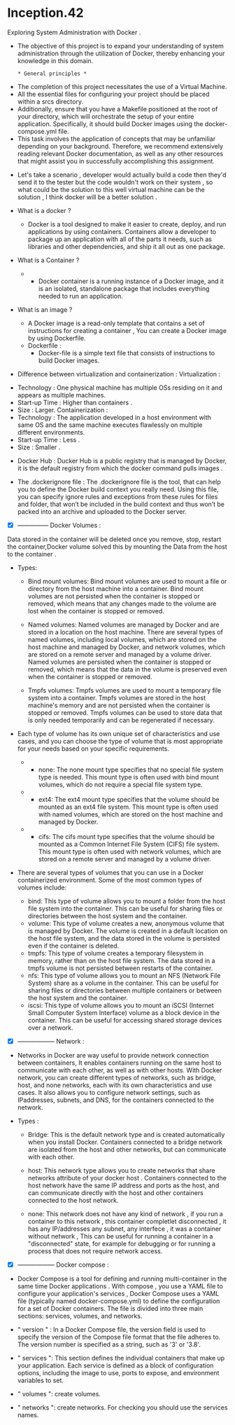 # Inception.42
Exploring System Administration with Docker .

* The objective of this project is to expand your understanding of system administration through the utilization of Docker, thereby enhancing your knowledge in this domain.

      * General principles *

- The completion of this project necessitates the use of a Virtual Machine.
- All the essential files for configuring your project should be placed within a srcs directory.
- Additionally, ensure that you have a Makefile positioned at the root of your directory, which will orchestrate the setup of your entire application. Specifically, it should build Docker images using the docker-compose.yml file.
- This task involves the application of concepts that may be unfamiliar depending on your background. Therefore, we recommend extensively reading relevant Docker documentation, as well as any other resources that might assist you in successfully accomplishing this assignment.


* Let's take a scenario , developer would actually build a code then they'd send it to the tester but the code wouldn't work on their system , so what could be the solution to this well virtual machine can be the solution , I think docker will be a better solution .


* What is a docker ?
    *  Docker is a tool designed to make it easier to create, deploy, and run applications by using containers. Containers allow a developer to package up an application with all of the parts it needs, such as libraries and other dependencies, and ship it all out as one package.


* What is a Container ?
    * - Docker container is a running instance of a Docker image, and it is an isolated, standalone package that includes everything needed to run an application.



* What is an image ?
    * A Docker image is a read-only template that contains a set of instructions for creating a container , You can create a Docker image by using Dockerfile.
    * Dockerfile :
        * Docker-file is a simple text file that consists of instructions to build Docker images.
    
    
 *  Difference between virtualization and containerization :
Virtualization :  
- Technology : One physical machine has multiple OSs residing on it and appears as multiple machines.
- Start-up Time : Higher than containers .
- Size : Larger.
Containerization :
- Technology : The application developed in a host environment with same OS and the same machine executes flawlessly on multiple different environments.
-  Start-up Time : Less .
- Size : Smaller .

* Docker Hub : Ducker Hub is a public registry that is managed by Docker, it is the default registry from which the docker command pulls images .


* The .dockerignore file : The .dockerignore file is the tool, that can help you to define the Docker build context you really need. Using this file, you can specify ignore rules and exceptions from these rules for files and folder, that won’t be included in the build context and thus won’t be packed into an archive and uploaded to the Docker server.


- [x] ————— Docker Volumes :

Data stored in the container will be deleted once you remove, stop, restart the container,Docker volume solved this by mounting the Data from the host to the container .

* Types:

    * Bind mount volumes: Bind mount volumes are used to mount a file or directory from the host machine into a container. Bind mount volumes are not persisted when the container is stopped or removed, which means that any changes made to the volume are lost when the container is stopped or removed.

    *  Named volumes: Named volumes are managed by Docker and are stored in a location on the host machine. There are several types of named volumes, including local volumes, which are stored on the host machine and managed by Docker, and network volumes, which are stored on a remote server and managed by a volume driver. Named volumes are persisted when the container is stopped or removed, which means that the data in the volume is preserved even when the container is stopped or removed.

    * Tmpfs volumes: Tmpfs volumes are used to mount a temporary file system into a container. Tmpfs volumes are stored in the host machine's memory and are not persisted when the container is stopped or removed. Tmpfs volumes can be used to store data that is only needed temporarily and can be regenerated if necessary.


* Each type of volume has its own unique set of characteristics and use cases, and you can choose the type of volume that is most appropriate for your needs based on your specific requirements.

    * * none: The none mount type specifies that no special file system type is needed. This mount type is often used with bind mount volumes, which do not require a special file system type. 
    * * ext4: The ext4 mount type specifies that the volume should be mounted as an ext4 file system. This mount type is often used with named volumes, which are stored on the host machine and managed by Docker. 
    * * cifs: The cifs mount type specifies that the volume should be mounted as a Common Internet File System (CIFS) file system. This mount type is often used with network volumes, which are stored on a remote server and managed by a volume driver.


* There are several types of volumes that you can use in a Docker containerized environment. Some of the most common types of volumes include:


    *  bind: This type of volume allows you to mount a folder from the host file system into the container. This can be useful for sharing files or directories between the host system and the container. 
    *  volume: This type of volume creates a new, anonymous volume that is managed by Docker. The volume is created in a default location on the host file system, and the data stored in the volume is persisted even if the container is deleted. 
    *  tmpfs: This type of volume creates a temporary filesystem in memory, rather than on the host file system. The data stored in a tmpfs volume is not persisted between restarts of the container. 
    *  nfs: This type of volume allows you to mount an NFS (Network File System) share as a volume in the container. This can be useful for sharing files or directories between multiple containers or between the host system and the container. 
    *  iscsi: This type of volume allows you to mount an iSCSI (Internet Small Computer System Interface) volume as a block device in the container. This can be useful for accessing shared storage devices over a network.






- [x] —————— Network : 

 - Networks in Docker are way useful to provide network connection between containers, It enables containers running on the same host to communicate with each other, as well as with other hosts. With Docker network, you can create different types of networks, such as bridge, host, and none networks, each with its own characteristics and use cases. It also allows you to configure network settings, such as IPaddresses, subnets, and DNS, for the containers connected to the network.


* Types :
    * Bridge: This is the default network type and is created automatically when you install Docker. Containers connected to a bridge network are isolated from the host and other networks, but can communicate with each other.

    * host: This network type allows you to create networks that share networks attribute of your docker host . Containers connected to the host network have the same IP address and ports as the host, and can communicate directly with the host and other containers connected to the host network.

    *  none: This network does not have any kind of network , if you run a container to this network , this container completlet  disconnected , it has any IP/addresses any subnet, any interfece , it was a container without network , This can be useful for running a container in a "disconnected" state, for example for debugging or for running a process that does not require network access.



- [x] —————— Docker compose : 


- Docker Compose is a tool for defining and running multi-container in the same time Docker applications . With compose , you use a YAML file to configure your application's services , Docker Compose uses a YAML file (typically named docker-compose.yml) to define the configuration for a set of Docker containers. The file is divided into three main sections: services, volumes, and networks.

* " version " : In a Docker Compose file, the version field is used to specify the version of the Compose file format that the file adheres to. The version number is specified as a string, such as '3' or '3.8'.

*  " services ": This section defines the individual containers that make up your application. Each service is defined as a block of configuration options, including the image to use, ports to expose, and environment variables to set.

* " volumes ": create volumes.

* " networks ": create networks. For checking you should use the services names.

